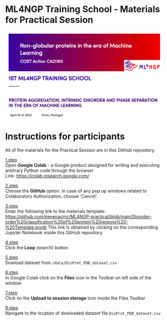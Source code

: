 # ML4NGP Training School - Materials for Practical Session

<p align="center">
  <img src="./ml4ngp_training_school_logo.png" width="1300">
</p>

# Instructions for participants

All of the materials for the Practical Session are in this GitHub repository.

<ins>1.step</ins></br>
Open <b>Google Colab</b> - a Google product designed for writing and executing
arbitrary Python code through the browser</br>
Link: https://colab.research.google.com/

<ins>2.step</ins></br>
Choose the <b>GitHub</b> option. In case of any pop up windows related to Colaboratory Authorization, choose 'Cancel'.

<ins>3.step</ins></br>
Enter the following link to the materials template:
https://github.com/nevenaciric/ML4NGP-practical/blob/main/Disorder-order%20classification%20of%20protein%20regions%20-%20Template.ipynb
This link is obtained by clicking on the corresponding Jupyter Notebook inside this GitHub repository.

<ins>4.step</ins></br>
Click the <b>Loop</b> (search) button

<ins>5.step</ins></br>
Dowload dataset from <code>/data/DisProt_PDB_dataset.csv</code>

<u>6.step</u></br>
In Google Colab click on the <b>Files</b> icon in the Toolbar on left side of the window

<ins>7.step</ins></br>
Click on the <b>Upload to session storage</b> icon inside the Files Toolbar

<ins>8.step</ins></br>
Navigate to the location of dowloaded dataset file <code>DisProt_PDB_dataset.csv</code>
